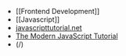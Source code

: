 - [[Frontend Development]]
- [[Javascript]]
- [javascripttutorial.net](https://www.javascripttutorial.net)
- [The Modern JavaScript Tutorial](https://javascript.info)
- (/)